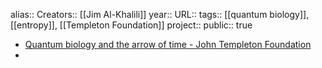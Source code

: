 alias::
Creators:: [[Jim Al-Khalili]] 
year::
URL::
tags:: [[quantum biology]], [[entropy]], [[Templeton Foundation]] 
project:: 
public:: true

- [Quantum biology and the arrow of time - John Templeton Foundation](https://www.templeton.org/news/quantum-biology-and-the-arrow-of-time)
-